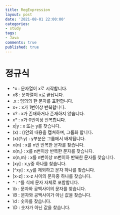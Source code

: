 ```yaml
---
title: RegExpression
layout: post
date: '2021-08-01 22:00:00'
categories:
- study
tags:
- Java
comments: true
published: true
---
```


# 정규식
- ^x : 문자열이 x로 시작합니다.
- x$ : 문자열이 x로 끝납니다.
- .x : 임의의 한 문자를 표현합니다.
- x+ : x가 1번이상 반복합니다.
- x? : x가 존재하거나 존재하지 않습니다.
- x* : x가 0번이상 반복합니다.
- x|y : x 또는 y를 찾습니다.
- (x) : ()안의 내용을 캡쳐하며, 그룹화 합니다.
- (x)(?:y) : y부분은 그룹에서 배제됩니다.
- x{n} : x를 n번 반복한 문자를 찾습니다.
- x{n,} : x를 n번이상 반복한 문자를 찾습니다.
- x{n,m} : x를 n번이상 m번이하 반복한 문자를 찾습니다.
- \[xy\] : x,y중 하나를 찾습니다.
- \[^xy\] : x,y를 제외하고 문자 하나를 찾습니다.
- \[x-z\] : x-z 사이의 문자중 하나를 찾습니다.
- \^ : ^를 식에 문자 자체로 포함합니다.
- \b : 문자와 공백사이의 문자를 찾습니다.
- \B : 문자와 공백사이가 아닌 값을 찾습니다.
- \d : 숫자를 찾습니다.
- \D : 숫자가 아닌 값을 찾습니다.
<script src="https://gist.github.com/parkhyoungmin/c07c1c30cd025e40b08958e52953380c.js"></script>


